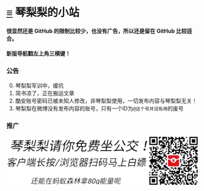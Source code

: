 # [≡][] 琴梨梨的小站
#### 很显然还是 GitHub 的限制比较少，也没有广告，所以还是留在 GitHub 比较适合。   
#### 新版导航戳左上角三横键！  
  
  
  
### 公告  
0. 琴梨梨军训中，缓坑  
1. 简书凉了，正在搬运文章  
2. 酷安账号密码已被未知人修改，非琴梨梨使用，一切发布内容与琴梨梨无关！  
3. 琴梨梨在微博没有发布内容的账号，只有一个ID为`@这个号并没有用`的废号  
  

### 推广  
![免费坐公交](PicStorge/AD/alipay_bus.png)


















[≡]: Guide.md

